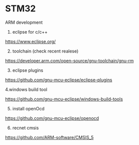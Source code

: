 # STM32
ARM development


1. eclipse for c/c++

https://www.eclipse.org/

2. toolchain (check recent realese)

https://developer.arm.com/open-source/gnu-toolchain/gnu-rm

3. eclipse plugins

https://github.com/gnu-mcu-eclipse/eclipse-plugins

4.windows build tool

https://github.com/gnu-mcu-eclipse/windows-build-tools

5. install openOcd

https://github.com/gnu-mcu-eclipse/openocd


6. recnet cmsis

https://github.com/ARM-software/CMSIS_5
